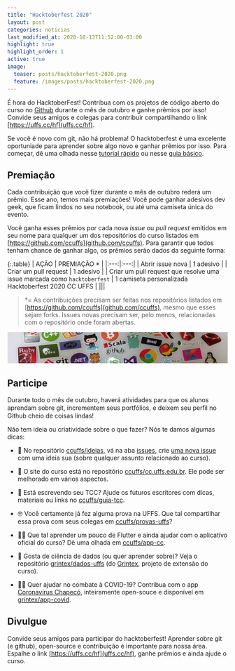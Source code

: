 ```yaml
---
title: "Hacktoberfest 2020"
layout: post
categories: noticias
last_modified_at: 2020-10-13T11:52:00-03:00
highlight: true
highlight_order: 1
active: true
image:
  teaser: posts/hacktoberfest-2020.png
  feature: /images/posts/hacktoberfest-2020.png
---
```


É hora do HacktoberFest! Contribua com os projetos de código aberto do curso no [Github](https://github.com) durante o mês de outubro e ganhe prêmios por isso! Convide seus amigos e colegas para contribuir compartilhando o link [https://uffs.cc/hf](uffs.cc/hf).

Se você é novo com git, não há problema! O hacktoberfest é uma excelente oportuniade para aprender sobre algo novo e ganhar prêmios por isso. Para começar, dê uma olhada nesse [tutorial rápido](docs/tutorial-git-basico.md) ou nesse [guia básico](https://github.com/mateusKoppe/git-guia-basico).

## Premiação

Cada contribuição que você fizer durante o mês de outubro rederá um prêmio. Esse ano, temos mais premiações! Você pode ganhar adesivos dev geek, que ficam lindos no seu notebook, ou até uma camiseta única do evento.

Você ganha esses prêmios por cada nova _issue_ ou _pull request_ emitidos em seu nome para qualquer um dos repositórios do curso listados em [https://github.com/ccuffs](github.com/ccuffs). Para  garantir  que  todos  tenham  chance  de  ganhar  algo,  os  prêmios  serão  dados da seguinte forma: 

{:.table}
| AÇÃO  | PREMIAÇÃO * |
|:---:|:---:|
| Abrir issue nova  | 1 adesivo |
| Criar um pull request  | 1 adesivo |
| Criar um pull request que resolve uma issue marcada como `hacktoberfest` | 1 camiseta personalizada Hacktoberfest 2020 CC UFFS |
|||

> *= As contribuições precisam ser feitas nos repositórios listados em [https://github.com/ccuffs](github.com/ccuffs), mesmo que esses sejam forks. Issues novas precisam ser, pelo menos, relacionadas com o repositório onde foram abertas. 

![Adesivos](/images/posts/stickers.png)

## Participe

Durante todo o mês de outubro, haverá atividades para que os alunos aprendam sobre git, incrementem seus portfólios, e deixem seu perﬁl no Github cheio de coisas lindas! 

Não tem ideia ou criatividade sobre o que fazer? Nós te damos algumas dicas:

* 🥳 No repositório [ccuffs/ideias](http://github.com/ccuffs/ideias), vá na aba [issues](https://github.com/ccuffs/ideias/issues), crie [uma nova issue](https://github.com/ccuffs/ideias/issues/new) com uma ideia sua (sobre qualquer assunto relacionado ao curso).

* 🚀 O site do curso está no repositório [ccuffs/cc.uffs.edu.br](http://github.com/ccuffs/cc.uffs.edu.br). Ele pode ser melhorado em vários aspectos. 

* 📝 Está escrevendo seu TCC? Ajude os futuros escritores com dicas, materiais ou links no [ccuffs/guia-tcc](https://github.com/ccuffs/guia-tcc). 

* 🤓 Você certamente já fez alguma prova na UFFS. Que tal compartilhar essa prova com seus colegas em [ccuffs/provas-uffs](http://github.com/ccuffs/provas-uffs)? 

* 👩‍💻 Que tal aprender um pouco de Flutter e ainda ajudar com o aplicativo oficial do curso? Dê uma olhada em [ccuffs/app-cc](https://github.com/ccuffs/app-cc/). 

* 🎲 Gosta de ciência de dados (ou quer aprender sobre)? Veja o repositório [grintex/dados-uffs](https://github.com/grintex/dados-uffs) (do [Grintex](https://grintex.uffs.cc), projeto de extensão do curso). 

* 👩‍⚕️ Quer ajudar no combate à COVID-19? Contribua com o app [Coronavírus Chapecó](https://uffs.cc/app-covid), inteiramente open-souce e disponível em [grintex/app-covid](https://github.com/grintex/app-covid).


## Divulgue

Convide seus amigos para participar do hacktoberfest! Aprender sobre git (e github), open-source e contribuição é importante para nossa área. Espalhe o link [https://uffs.cc/hf](uffs.cc/hf), ganhe prêmios e ainda ajude o curso.